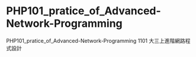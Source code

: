 # PHP101_pratice_of_Advanced-Network-Programming
 PHP101_pratice_of_Advanced-Network-Programming 1101 大三上進階網路程式設計
